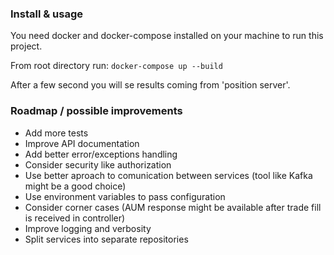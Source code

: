 ### Install & usage
You need docker and docker-compose installed on your machine to run this project.

From root directory run:
`
docker-compose up --build
`

After a few second you will se results coming from 'position server'.


### Roadmap / possible improvements
- Add more tests
- Improve API documentation
- Add better error/exceptions handling
- Consider security like authorization
- Use better aproach to comunication between services (tool like Kafka might be a good choice)
- Use environment variables to pass configuration
- Consider corner cases (AUM response might be available after trade fill is received in controller)
- Improve logging and verbosity
- Split services into separate repositories